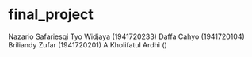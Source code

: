 # final_project

Nazario Safariesqi Tyo Widjaya (1941720233)
Daffa Cahyo (1941720104)
Briliandy Zufar (1941720201)
A Kholifatul Ardhi ()
